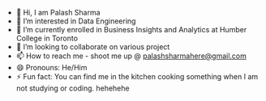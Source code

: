 - 👋 Hi, I am Palash Sharma
- 👀 I’m interested in Data Engineering
- 🌱 I’m currently enrolled in Business Insights and Analytics at Humber College in Toronto
- 💞️ I’m looking to collaborate on various project 
- 📫 How to reach me - shoot me up @ palashsharmahere@gmail.com
- 😄 Pronouns: He/Him
- ⚡ Fun fact: You can find me in the kitchen cooking something when I am not studying or coding. hehehehe 

<!---
PalashHere/PalashHere is a ✨ special ✨ repository because its `README.md` (this file) appears on your GitHub profile.
You can click the Preview link to take a look at your changes.
--->
